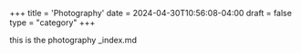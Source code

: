 +++
title = 'Photography'
date = 2024-04-30T10:56:08-04:00
draft = false
type = "category"
+++

this is the photography _index.md